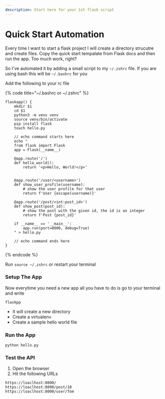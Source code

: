 ```yaml
---
description: Start here for your 1st flask script
---
```


# Quick Start Automation

Every time I want to start a flask project I will create a directory strucutre and create files. Copy the quick start tempalate from Flask docs and then run the app. Too much work, right?

So I've automated it by adding a small script to my `~/.zshrc` file. If you are using bash this will be `~/.bashrc` for you

Add the following to your rc file

{% code title="~/.bashrc or ~/.zshrc" %}
```
flaskapp() {
    mkdir $1
    cd $1  
    python3 -m venv venv
    source venv/bin/activate
    pip install flask
    touch hello.py
    
    // echo command starts here
    echo "
    from flask import Flask
    app = Flask(__name__)
    
    @app.route('/')
    def hello_world():
        return '<p>Hello, World!</p>'
    
    
    @app.route('/user/<username>')
    def show_user_profile(username):
        # show the user profile for that user
        return f'User {escape(username)}'
    
    @app.route('/post/<int:post_id>')
    def show_post(post_id):
        # show the post with the given id, the id is an integer
        return f'Post {post_id}'
    
    if __name__ == '__main__':
    	app.run(port=8000, debug=True)
    " > hello.py
    
    // echo command ends here
}
```
{% endcode %}

Run `source ~/.zshrc` or restart your terminal

### Setup The App

Now everytime you need a new app all you have to do is go to your terminal and write

```
flaskpp
```

* It will create a new directory
* Create a virtualenv
* Create a sample hello world file

### Run the App

`python hello.py`

### Test the API

1. Open the browser
2. Hit the following URLs

```
https://loaclhost:8000/
https://loaclhost:8000/post/10
https://loaclhost:8000/user/Tom
```
